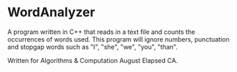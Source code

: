 # WordAnalyzer
A program written in C++ that reads in a text file and counts the occurrences of words used. This program will ignore numbers, punctuation and stopgap words such as "I", "she", "we", "you", "than".

Written for Algorithms &amp; Computation August Elapsed CA.
